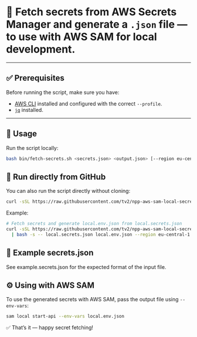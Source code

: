 
# 🔐 Fetch secrets from AWS Secrets Manager and generate a `.json` file — to use with AWS SAM for local development.


---

## ✅ Prerequisites

Before running the script, make sure you have:

- [AWS CLI](https://docs.aws.amazon.com/cli/latest/userguide/getting-started-install.html) installed and configured with the correct `--profile`.
- [`jq`](https://stedolan.github.io/jq/) installed.

---

## 🚀 Usage
Run the script locally:
```bash
bash bin/fetch-secrets.sh <secrets.json> <output.json> [--region eu-central-1] [--profile tv2-cms-dev]
```

## 🔗 Run directly from GitHub
You can also run the script directly without cloning:

```bash
curl -sSL https://raw.githubusercontent.com/tv2/npp-aws-sam-local-secrets-public/main/bin/fetch-secrets.sh | bash -s -- <secrets.json> <output.json> [--region ...] [--profile ...]
```

Example:
```bash
# Fetch secrets and generate local.env.json from local.secrets.json
curl -sSL https://raw.githubusercontent.com/tv2/npp-aws-sam-local-secrets-public/main/bin/fetch-secrets.sh \
  | bash -s -- local.secrets.json local.env.json --region eu-central-1 --profile tv2-cms-dev
```

## 📂 Example secrets.json
See example.secrets.json for the expected format of the input file.

## ⚙️ Using with AWS SAM
To use the generated secrets with AWS SAM, pass the output file using `--env-vars`:

```bash
sam local start-api --env-vars local.env.json
```


✅ That’s it — happy secret fetching!